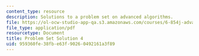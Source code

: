 ```yaml
---
content_type: resource
description: Solutions to a problem set on advanced algorithms.
file: https://ol-ocw-studio-app-qa.s3.amazonaws.com/courses/6-854j-advanced-algorithms-fall-2008/959360fe38fbe63f90260492161a3f89_sol4.pdf
file_type: application/pdf
resourcetype: Document
title: Problem Set Solution 4
uid: 959360fe-38fb-e63f-9026-0492161a3f89
---
```

